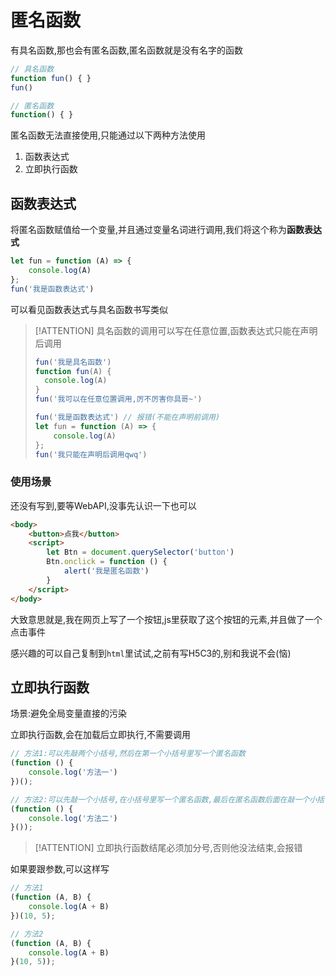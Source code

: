 # 匿名函数

有具名函数,那也会有匿名函数,匿名函数就是没有名字的函数

```js
// 具名函数
function fun() { }
fun()

// 匿名函数
function() { }
```

匿名函数无法直接使用,只能通过以下两种方法使用

1. 函数表达式
2. 立即执行函数

## 函数表达式

将匿名函数赋值给一个变量,并且通过变量名词进行调用,我们将这个称为**函数表达式**

```js
let fun = function (A) => {
    console.log(A)
};
fun('我是函数表达式')
```

可以看见函数表达式与具名函数书写类似

> [!ATTENTION]
> 具名函数的调用可以写在任意位置,函数表达式只能在声明后调用
>
> ```js
> fun('我是具名函数')
> function fun(A) {
>   console.log(A)
> }
> fun('我可以在任意位置调用,厉不厉害你具哥~')
> ```
>
> ```js
> fun('我是函数表达式') // 报错(不能在声明前调用)
> let fun = function (A) => {
>     console.log(A)
> };
> fun('我只能在声明后调用qwq')
> ```

### 使用场景

还没有写到,要等WebAPI,没事先认识一下也可以

```html
<body>
    <button>点我</button>
    <script>
        let Btn = document.querySelector('button')
        Btn.onclick = function () {
            alert('我是匿名函数')
        }
    </script>
</body>
```

大致意思就是,我在网页上写了一个按钮,js里获取了这个按钮的元素,并且做了一个点击事件

感兴趣的可以自己复制到`html`里试试,之前有写H5C3的,别和我说不会(恼)

## 立即执行函数

场景:避免全局变量直接的污染

立即执行函数,会在加载后立即执行,不需要调用

```js
// 方法1:可以先敲两个小括号,然后在第一个小括号里写一个匿名函数
(function () {
    console.log('方法一')
})();

// 方法2:可以先敲一个小括号,在小括号里写一个匿名函数,最后在匿名函数后面在敲一个小括号
(function () {
    console.log('方法二')
}());
```

> [!ATTENTION]
> 立即执行函数结尾必须加分号,否则他没法结束,会报错

如果要跟参数,可以这样写

```js
// 方法1
(function (A, B) {
    console.log(A + B)
})(10, 5);

// 方法2
(function (A, B) {
    console.log(A + B)
}(10, 5));
```

